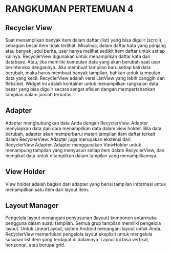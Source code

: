 # RANGKUMAN PERTEMUAN 4

## Recycler View

Saat menampilkan banyak item dalam daftar (list) yang bisa digulir (scroll), sebagian besar item tidak terlihat. Misalnya, dalam daftar kata yang panjang atau banyak judul berita, user hanya melihat sedikit item daftar untuk setiap kalinya. RecyclerView digunakan untuk menampilkan daftar kata dari database.
Atau, jika memiliki kumpulan data yang akan berubah saat user berinteraksi dengannya. Jika membuat tampilan baru setiap kali data berubah, maka harus membuat banyak tampilan, bahkan untuk kumpulan data yang kecil.
RecyclerView adalah versi ListView yang lebih canggih dan fleksibel. Widget ini adalah kontainer untuk menampilkan rangkaian data besar yang bisa digulir secara sangat efisien dengan mempertahankan tampilan dalam jumlah terbatas.

## Adapter
Adapter menghubungkan data Anda dengan RecyclerView. Adapter menyiapkan data dan cara menampilkan data dalam view holder. Bila data berubah, adapter akan memperbarui materi tampilan item daftar terkait dalam RecyclerView.
Adapter juga merupakan ekstensi dari RecyclerView.Adapter. Adapter menggunakan ViewHolder untuk menampung tampilan yang menyusun setiap item dalam RecyclerView, dan mengikat data untuk ditampilkan dalam tampilan yang menampilkannya.

## View Holder

View holder adalah bagian dari adapter yang berisi tampilan informasi untuk menampilkan satu item dari layout item.

## Layout Manager

Pengelola layout menangani penyusunan (layout) komponen antarmuka pengguna dalam suatu tampilan. Semua grup tampilan memiliki pengelola layout. Untuk LinearLayout, sistem Android menangani layout untuk Anda. RecyclerView memerlukan pengelola layout eksplisit untuk mengelola susunan list item yang terdapat di dalamnya. Layout ini bisa vertikal, horizontal, atau berupa grid.
